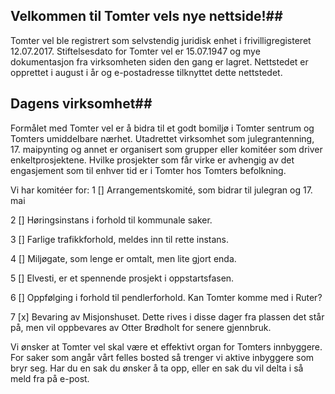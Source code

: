 ## Velkommen til Tomter vels nye nettside!##

Tomter vel ble registrert som selvstendig juridisk enhet i frivilligregisteret 12.07.2017. Stiftelsesdato for Tomter vel er 15.07.1947 og mye dokumentasjon fra virksomheten siden den gang er lagret.  Nettstedet er opprettet i august i år og e-postadresse tilknyttet dette nettstedet. 

## Dagens virksomhet##
Formålet med Tomter vel er å bidra til et godt bomiljø i Tomter sentrum og Tomters umiddelbare nærhet. Utadrettet virksomhet som julegrantenning, 17. maipynting og annet er organisert som grupper eller komitéer som driver enkeltprosjektene. Hvilke prosjekter som får virke er avhengig av det engasjement som til enhver tid er i Tomter hos Tomters befolkning. 

Vi har komitéer for:
1 [] Arrangementskomité, som bidrar til julegran og 17. mai

2 [] Høringsinstans i forhold til kommunale saker. 

3 [] Farlige trafikkforhold, meldes inn til rette instans.

4 [] Miljøgate, som lenge er omtalt, men lite gjort enda.

5 [] Elvesti, er et spennende prosjekt i oppstartsfasen.

6 [] Oppfølging i forhold til pendlerforhold. Kan Tomter komme med i Ruter?

7 [x] Bevaring av Misjonshuset. Dette rives i disse dager fra plassen det står på, men vil oppbevares av Otter Brødholt for senere gjennbruk.

Vi ønsker at Tomter vel skal være et effektivt organ for Tomters innbyggere. For saker som angår vårt felles bosted så trenger vi aktive inbyggere som bryr seg. Har du en sak du ønsker å ta opp, eller en sak du vil delta i så meld fra på e-post. 
